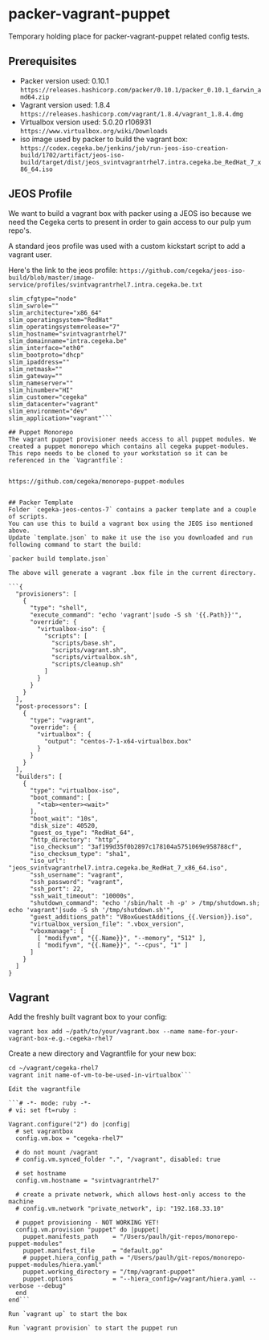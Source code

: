 # packer-vagrant-puppet
Temporary holding place for packer-vagrant-puppet related config tests.

## Prerequisites
- Packer version used: 0.10.1  
`https://releases.hashicorp.com/packer/0.10.1/packer_0.10.1_darwin_amd64.zip`
- Vagrant version used: 1.8.4  
`https://releases.hashicorp.com/vagrant/1.8.4/vagrant_1.8.4.dmg`
- Virtualbox version used: 5.0.20 r106931  
`https://www.virtualbox.org/wiki/Downloads`
- iso image used by packer to build the vagrant box:  
`https://codex.cegeka.be/jenkins/job/run-jeos-iso-creation-build/1702/artifact/jeos-iso-build/target/dist/jeos_svintvagrantrhel7.intra.cegeka.be_RedHat_7_x86_64.iso`

## JEOS Profile
We want to build a vagrant box with packer using a JEOS iso because we need the Cegeka certs to present in order to gain access to our pulp yum repo's.

A standard jeos profile was used with a custom kickstart script to add a vagrant user.

Here's the link to the jeos profile: `https://github.com/cegeka/jeos-iso-build/blob/master/image-service/profiles/svintvagrantrhel7.intra.cegeka.be.txt`

```slim_hwtype="virtual-esxi"
slim_cfgtype="node"
slim_swrole=""
slim_architecture="x86_64"
slim_operatingsystem="RedHat"
slim_operatingsystemrelease="7"
slim_hostname="svintvagrantrhel7"
slim_domainname="intra.cegeka.be"
slim_interface="eth0"
slim_bootproto="dhcp"
slim_ipaddress=""
slim_netmask=""
slim_gateway=""
slim_nameserver=""
slim_hinumber="HI"
slim_customer="cegeka"
slim_datacenter="vagrant"
slim_environment="dev"
slim_application="vagrant"```

## Puppet Monorepo
The vagrant puppet provisioner needs access to all puppet modules. We created a puppet monorepo which contains all cegeka puppet-modules.  This repo needs to be cloned to your workstation so it can be referenced in the `Vagrantfile`:


https://github.com/cegeka/monorepo-puppet-modules


## Packer Template
Folder `cegeka-jeos-centos-7` contains a packer template and a couple of scripts.  
You can use this to build a vagrant box using the JEOS iso mentioned above.  
Update `template.json` to make it use the iso you downloaded and run following command to start the build:

`packer build template.json`

The above will generate a vagrant .box file in the current directory.

```{
  "provisioners": [
    {
      "type": "shell",
      "execute_command": "echo 'vagrant'|sudo -S sh '{{.Path}}'",
      "override": {
        "virtualbox-iso": {
          "scripts": [
            "scripts/base.sh",
            "scripts/vagrant.sh",
            "scripts/virtualbox.sh",
            "scripts/cleanup.sh"
          ]
        }
      }
    }
  ],
  "post-processors": [
    {
      "type": "vagrant",
      "override": {
        "virtualbox": {
          "output": "centos-7-1-x64-virtualbox.box"
        }
      }
    }
  ],
  "builders": [
    {
      "type": "virtualbox-iso",
      "boot_command": [
        "<tab><enter><wait>"
      ],
      "boot_wait": "10s",
      "disk_size": 40520,
      "guest_os_type": "RedHat_64",
      "http_directory": "http",
      "iso_checksum": "3af199d35f0b2897c178104a5751069e958788cf",
      "iso_checksum_type": "sha1",
      "iso_url": "jeos_svintvagrantrhel7.intra.cegeka.be_RedHat_7_x86_64.iso",
      "ssh_username": "vagrant",
      "ssh_password": "vagrant",
      "ssh_port": 22,
      "ssh_wait_timeout": "10000s",
      "shutdown_command": "echo '/sbin/halt -h -p' > /tmp/shutdown.sh; echo 'vagrant'|sudo -S sh '/tmp/shutdown.sh'",
      "guest_additions_path": "VBoxGuestAdditions_{{.Version}}.iso",
      "virtualbox_version_file": ".vbox_version",
      "vboxmanage": [
        [ "modifyvm", "{{.Name}}", "--memory", "512" ],
        [ "modifyvm", "{{.Name}}", "--cpus", "1" ]
      ]
    }
  ]
}
```

## Vagrant
Add the freshly built vagrant box to your config:

`vagrant box add ~/path/to/your/vagrant.box --name name-for-your-vagrant-box-e.g.-cegeka-rhel7`

Create a new directory and Vagrantfile for your new box:

```mkdir ~/vagrant/cegeka-rhel7
cd ~/vagrant/cegeka-rhel7
vagrant init name-of-vm-to-be-used-in-virtualbox```

Edit the vagrantfile

```# -*- mode: ruby -*-
# vi: set ft=ruby :

Vagrant.configure("2") do |config|
  # set vagrantbox
  config.vm.box = "cegeka-rhel7"

  # do not mount /vagrant
  # config.vm.synced_folder ".", "/vagrant", disabled: true

  # set hostname
  config.vm.hostname = "svintvagrantrhel7"

  # create a private network, which allows host-only access to the machine
  # config.vm.network "private_network", ip: "192.168.33.10"

  # puppet provisioning - NOT WORKING YET!
  config.vm.provision "puppet" do |puppet|
    puppet.manifests_path    = "/Users/paulh/git-repos/monorepo-puppet-modules"
    puppet.manifest_file     = "default.pp"
    # puppet.hiera_config_path = "/Users/paulh/git-repos/monorepo-puppet-modules/hiera.yaml"
    puppet.working_directory = "/tmp/vagrant-puppet"
    puppet.options           = "--hiera_config=/vagrant/hiera.yaml --verbose --debug"
  end
end```

Run `vagrant up` to start the box  

Run `vagrant provision` to start the puppet run
